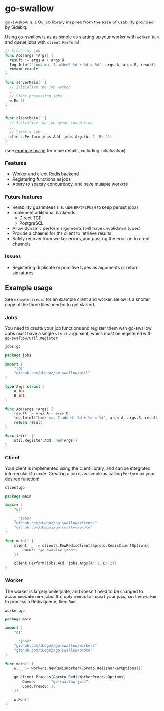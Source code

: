 # go-swallow

go-swallow is a Go job library inspired from the ease of usability provided by Sidekiq.

Using go-swallow is as as simple as starting up your worker with `worker.Run` and queue jobs with `client.Perform`!

```go
// Create my job
func Add(args *Args) {
  result := args.A + args.B
  log.Infof("Look ma, I added! %d + %d = %d", args.A, args.B, result)
  return result
}

func serverMain() {
  // Initialize the job worker
  ...
  // Start processing jobs!
  w.Run()
}


func clientMain() {
  // Initialize the job queue connection
  ...
  // Start a job!
  client.Perform(jobs.Add, jobs.Args{A: 1, B: 2})
}
```

(see [example usage](https://github.com/xLegoz/go-swallow#example-usage) for more details, including initialization)

### Features
- Worker and client Redis backend
- Registering functions as jobs
- Ability to specify concurrency, and have multiple workers

### Future features
- Reliability guarantees (i.e. use `BRPOPLPUSH` to keep persist jobs)
- Implement additional backends
  - Direct TCP
  - PostgreSQL
- Allow dynamic perform arguments (will have unvalidated types)
- Provide a channel for the client to retrieve results
- Safely recover from worker errors, and passing the error on to client channels

### Issues
- Registering duplicate or primitive types as arguments or return signatures

## Example usage

See `examples/redis` for an example client and worker. Below is a shorter copy of the three files needed to get started.

### Jobs
You need to create your job functions and register them with go-swallow. Jobs must have a single `struct` argument, which must be registered with `go-swallow/util.Register`

`jobs.go`
```go
package jobs

import (
	"log"
	"github.com/xLegoz/go-swallow/util"
)

type Args struct {
	A int
	B int
}

func Add(args *Args) {
	result := args.A + args.B
	log.Infof("Look ma, I added! %d + %d = %d", args.A, args.B, result)
	return result
}

func init() {
	util.Register(Add, new(Args))
}
```

### Client
Your client is implemented using the client library, and can be integrated into regular Go code. Creating a job is as simple as calling `Perform` on your desired function!

`client.go`
```go
package main

import (
	"os"

	_ "jobs"
	"github.com/xLegoz/go-swallow/clients"
	"github.com/xLegoz/go-swallow/proto"
)

func main() {
	client, _ := clients.NewRedisClient(&proto.RedisClientOptions{
		Queue: "go-swallow-jobs",
	})

	client.Perform(jobs.Add, jobs.Args{A: 1, B: 2})
}
```

### Worker
The worker is largely boilerplate, and doesn't need to be changed to accommodate new jobs. It simply needs to import your jobs, set the worker to process a Redis queue, then `Run`!

`worker.go`
```go
package main

import (
	"os"

	_ "jobs"
	"github.com/xLegoz/go-swallow/workers"
	"github.com/xLegoz/go-swallow/proto"
)

func main() {
	w, _ := workers.NewRedisWorker(&proto.RedisWorkerOptions{})

	go client.Process(&proto.RedisWorkerProcessOptions{
		Queue:       "go-swallow-jobs",
		Concurrency: 3,
	})

	w.Run()
}
```
